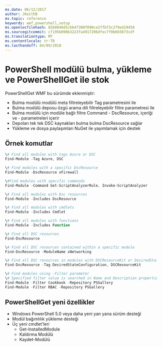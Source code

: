```yaml
---
ms.date: 06/12/2017
author: JKeithB
ms.topic: reference
keywords: wmf,powershell,setup
ms.openlocfilehash: 82b8046d5cbb47300f090ce2ffbf3c279ed19458
ms.sourcegitcommit: cf195b090b3223fa4917206dfec7f0b603873cdf
ms.translationtype: MT
ms.contentlocale: tr-TR
ms.lasthandoff: 04/09/2018
---
```

# <a name="powershell-module-discovery-install-and-inventory-with-powershellget"></a>PowerShell modülü bulma, yükleme ve PowerShellGet ile stok

PowerShellGet WMF bu sürümde eklenmiştir:
-   Bulma modülü modülü meta filtreleyebilir Tag parametresini ile
-   Bulma modülü deposu özgü arama dili filtreleyebilir filtre parametresi ile
-   Bulma modülü için modüle bağlı filtre Command - DscResource, içeriği ve - parametreleri içerir
-   Depoları tek tek DSC kaynakları bulma bulma DscResource sağlar
-   Yükleme ve dosya paylaşımları NuGet ile yayımlamak için destek

## <a name="example-commands"></a>Örnek komutlar
```powershell
\# Find all modules with tags Azure or DSC
Find-Module -Tag Azure, DSC

\# Find modules with a specific DscResource
Find-Module -DscResource xFirewall

\#Find modules with specific commands
Find-Module -Command Get-ScriptAnalyzerRule, Invoke-ScriptAnalyzer

\# Find all modules with Dsc resources
Find-Module -Includes DscResource

\# Find all modules with cmdlets
Find-Module -Includes Cmdlet

\# Find all modules with functions
Find-Module -Includes Function

\# Find all DSC resources
Find-DscResource

\# Find all DSC resources contained within a specific module
Find-DscResource -ModuleName xNetworking

\# Find all DSC resources in modules with DSCResourceKit or DesiredStateConfiguration
Find-DscResource -Tag DesiredStateConfiguration, DSCResourceKit

\# Find modules using -Filter parameter
\# Specified filter value is searched in Name and Description properties
Find-Module -Filter Cookbook -Repository PSGallery
Find-Module -Filter RBAC -Repository PSGallery
```

## <a name="new-features-in-powershellget"></a>PowerShellGet yeni özellikler
-   Windows PowerShell 5.0 veya daha yeni yan yana sürüm desteği
-   Modül bağımlılık yükleme desteği
-   Üç yeni cmdlet'leri
    -   Get-InstalledModule
    -   Kaldırma Modülü
    -   Kaydet-Modülü